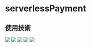 # serverlessPayment

## 使用技術
<img src="https://img.shields.io/badge/-Python-3776AB.svg?logo=python&style=for-the-badge">
<img src="https://img.shields.io/badge/-flask-000000.svg?logo=python&style=for-the-badge">
<img src="https://img.shields.io/badge/-javascript-F7DF1E.svg?logo=python&style=for-the-badge">
<img src="https://img.shields.io/badge/-Amazon%20AWS-232F3E.svg?logo=aws-lambda&style=for-the-badge">
<img src="https://img.shields.io/badge/-AWS%20lambda-FF9900.svg?logo=aws-lambda&style=for-the-badge">
